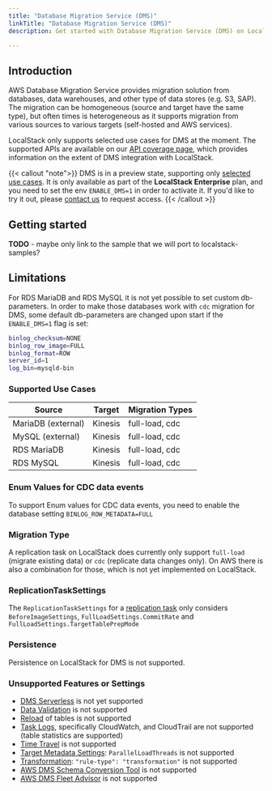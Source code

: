 ```yaml
---
title: "Database Migration Service (DMS)"
linkTitle: "Database Migration Service (DMS)"
description: Get started with Database Migration Service (DMS) on LocalStack

---
```


## Introduction

AWS Database Migration Service provides migration solution from databases, data warehouses, and other type of data stores (e.g. S3, SAP). 
The migration can be homogeneous (source and target have the same type), but often times is heterogeneous as it supports migration from various sources to various targets (self-hosted and AWS services).

LocalStack only supports selected use cases for DMS at the moment. 
The supported APIs are available on our [API coverage page](https://docs.localstack.cloud/references/coverage/coverage_dms/), which provides information on the extent of DMS integration with LocalStack.

{{< callout "note">}}
DMS is in a preview state, supporting only [selected use cases](#supported-use-cases). 
It is only available as part of the **LocalStack Enterprise** plan, and you need to set the env `ENABLE_DMS=1` in order to activate it. 
If you'd like to try it out, please [contact us](https://www.localstack.cloud/demo) to request access.
{{< /callout >}}


## Getting started

**TODO** - maybe only link to the sample that we will port to localstack-samples?


## Limitations

For RDS MariaDB and RDS MySQL it is not yet possible to set custom db-parameters. 
In order to make those databases work with `cdc` migration for DMS, some default db-parameters are changed upon start if the `ENABLE_DMS=1` flag is set:

```sh
binlog_checksum=NONE
binlog_row_image=FULL
binlog_format=ROW
server_id=1
log_bin=mysqld-bin
```

### Supported Use Cases

| Source             | Target      | Migration Types |
| -                  | -           | -               | 
| MariaDB (external) | Kinesis     | full-load, cdc  |
| MySQL (external)   | Kinesis     | full-load, cdc  |
| RDS MariaDB        | Kinesis     | full-load, cdc  |
| RDS MySQL          | Kinesis     | full-load, cdc  |



### Enum Values for CDC data events

To support Enum values for CDC data events, you need to enable the database setting `BINLOG_ROW_METADATA=FULL`

### Migration Type

A replication task on LocalStack does currently only support `full-load` (migrate existing data) or `cdc` (replicate data changes only). 
On AWS there is also a combination for those, which is not yet implemented on LocalStack.

### ReplicationTaskSettings

The `ReplicationTaskSettings` for a [replication task](https://docs.aws.amazon.com/dms/latest/userguide/CHAP_Tasks.CustomizingTasks.TaskSettings.html) only considers `BeforeImageSettings`, `FullLoadSettings.CommitRate` and `FullLoadSettings.TargetTablePrepMode`

### Persistence

Persistence on LocalStack for DMS is not supported.


### Unsupported Features or Settings

- [DMS Serverless](https://docs.aws.amazon.com/dms/latest/userguide/CHAP_Serverless.html) is not yet supported
- [Data Validation](https://docs.aws.amazon.com/dms/latest/userguide/CHAP_Validating.html#CHAP_Validating.TaskStatistics) is not supported
- [Reload](https://docs.aws.amazon.com/dms/latest/userguide/CHAP_Tasks.ReloadTables.html) of tables is not supported
- [Task Logs](https://docs.aws.amazon.com/dms/latest/userguide/CHAP_Monitoring.html#CHAP_Monitoring.ManagingLogs), specifically CloudWatch, and CloudTrail are not supported (table statistics are supported)
- [Time Travel](https://docs.aws.amazon.com/dms/latest/userguide/CHAP_Tasks.CustomizingTasks.TaskSettings.TimeTravel.html) is not supported
- [Target Metadata Settings](https://docs.aws.amazon.com/dms/latest/userguide/CHAP_Tasks.CustomizingTasks.TaskSettings.TargetMetadata.html): `ParallelLoadThreads` is not supported
- [Transformation](https://docs.aws.amazon.com/dms/latest/userguide/CHAP_Tasks.CustomizingTasks.TableMapping.SelectionTransformation.Transformations.html): `"rule-type": "transformation"` is not supported
- [AWS DMS Schema Conversion Tool](https://docs.aws.amazon.com/dms/latest/userguide/CHAP_SchemaConversion.html) is not supported
- [AWS DMS Fleet Advisor](https://docs.aws.amazon.com/dms/latest/userguide/CHAP_FleetAdvisor.html) is not supported
